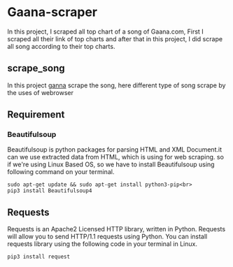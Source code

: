 # Gaana-scraper

In this project, I scraped all top chart of a song of Gaana.com, First I scraped all their link of top charts and after that in this project, I did scrape all song according to their top charts.


## scrape_song
In this project [ganna](https://gaana.com/) scrape the song, here different type of song scrape by the uses of webrowser

## Requirement
### Beautifulsoup
Beautifulsoup is python packages for parsing HTML and XML Document.it can we use extracted data from HTML, which is using for web scraping. so if we're using Linux Based OS, so we have to install Beautifulsoup using following command on your terminal.

    sudo apt-get update && sudo apt-get install python3-pip<br>
    pip3 install Beautifulsoup4

## Requests
Requests is an Apache2 Licensed HTTP library, written in Python. Requests will allow you to send HTTP/1.1 requests using Python. You can install requests library using the following code in your terminal in Linux.

    pip3 install request
